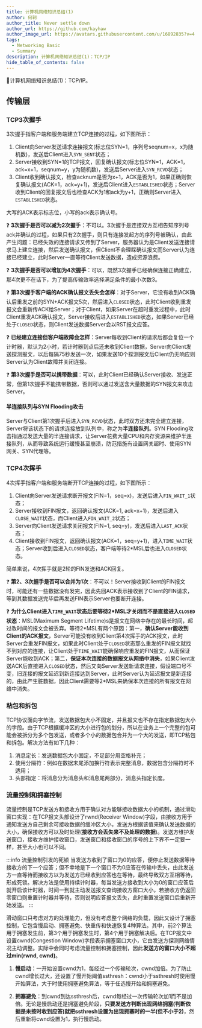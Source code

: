 ```yaml
---
title: 计算机网络知识总结(1)
author: 何轲
author_title: Never settle down
author_url: https://github.com/kayhaw
author_image_url: https://avatars.githubusercontent.com/u/16892835?v=4
tags: 
  - Networking Basic
  - Summary
description: 计算机网络知识总结(1)：TCP/IP
hide_table_of_contents: false
---
```


:pencil:计算机网络知识总结(1)：TCP/IP。
<!--truncate-->

## 传输层

### TCP3次握手

3次握手指客户端和服务端建立TCP连接的过程，如下图所示：

1. Client向Server发送请求连接报文(标志位SYN=1，序列号seqnum=x，x为随机数)，发送后Client进入`SYN_SENT`状态；
2. Server接收到SYN=1的TCP报文，回复确认报文(标志位SYN=1，ACK=1，ack=x+1，seqnum=y，y为随机数)，发送后Server进入`SYN_RCVD`状态；
3. Client收到确认报文，检查acknum是否为x+1，ACK是否为1，如果正确则恢复确认报文(ACK=1，ack=y+1)，发送后Client进入`ESTABLISHED`状态；Server收到Client的回复报文后也检查ACK为1和ack为y+1，正确则Server进入`ESTABLISHED`状态。

大写的ACK表示标志位，小写的ack表示确认号。

:question: **3次握手是否可以减为2次握手**：不可以。3次握手是连接双方互相告知序列号ack并确认的过程，如果只有2次握手，则只有连接发起方的序列号被确认，由此产生问题：已经失效的连接请求又传到了Server，服务器认为是Client发送连接请求马上建立连接，然后发送确认报文，但Client不会理睬确认报文而Server认为连接已经建立，此时Server一直等待Client发送数据，造成资源浪费。

:question: **3次握手是否可以增加为4次握手**：可以，既然3次握手已经确保连接正确建立，那4次更不在话下，为了提高传输效率选择满足条件的最小次数3。

:question: **第3次握手客户端的ACK确认报文丢失会怎样**：对于Server，它没有收到ACK确认后重发之前的SYN+ACK报文5次，然后进入`CLOSED`状态，此时Client收到重发报文会重新传ACK给Server；对于Client，如果Server在超时重发过程中，此时Client重发ACK确认报文，Server接收后进入`ESTABLISHED`状态，如果Server已经处于`CLOSED`状态，则Client发送数据Server会以RST报文应答。

:question: **已经建立连接但客户端故障会怎样**：Server每收到Client的请求后都会复位一个计时器，默认为2小时，若计时器到点后还未收到Client数据，Server向Client发送探测报文，以后每隔75秒发送一次，如果发送10个探测报文后Client仍无响应则Server认为Client故障并关闭连接。

:question: **第3次握手是否可以携带数据**：可以，此时Client已经确认Server接收、发送正常，但第1次握手不能携带数据，否则可以通过发送含大量数据的SYN报文来攻击Server。

#### 半连接队列与SYN Flooding攻击

Server与Client第1次握手后进入`SYN_RCVD`状态，此时双方还未完全建立连接，Server将该状态下的请求连接放到队列中，称之为**半连接队列**。SYN Flooding攻击指通过发送大量的半连接请求，让Server花费大量CPU和内存资源来维护半连接队列，从而导致系统运行缓慢甚至崩溃，防范措施有设置网关超时、使用SYN网关、SYN代理等。

### TCP4次挥手

4次挥手指客户端和服务端断开TCP连接的过程，如下图所示：

1. Client向Server发送请求断开报文(FIN=1，seq=x)，发送后进入`FIN_WAIT_1`状态；
2. Server接收到FIN报文，返回确认报文(ACK=1, ack=x+1)，发送后进入`CLOSE_WAIT`状态，而Client进入`FIN_WAIT_2`状态；
3. Server向Client发送请求关闭报文(FIN=1, seq=y)，发送后进入`LAST_ACK`状态；
4. Client接收到FIN报文，返回确认报文(ACK=1，seq=y+1)，进入`TIME_WAIT`状态；Server收到后进入`CLOSED`状态，客户端等待2*MSL后也进入`CLOSED`状态。

简单来说，4次挥手就是2轮的FIN发送和ACK回复。

:question: **第2、3次握手是否可以合并为1次**：不可以！Server接收到Client的FIN报文时，可能还有一些数据没有发完，因此先回ACK表示接收到了Client的FIN请求，等到其数据发送完毕后再发送FIN表示Server也要断开连接。

:question: **为什么Client进入`TIME_WAIT`状态后要等待2\*MSL才关闭而不是直接进入`CLOSED`状态**：MSL(Maximum Segment Lifetime)s是报文在网络中存在的最长时间，超过改时间的报文会被丢弃。等待2*MSL有两个原因：第一，**确认Server能收到Client的ACK报文**，Server可能没有收到Client第4次挥手的ACK报文，此时Server会重发FIN报文，如果此时Client处于`CLOSED`状态那么重发的FIN报文就找不到对应的连接，让Client处于`TIME_WAIT`能确保响应重发的FIN报文，从而保证Server能收到ACK；第二，**保证本次连接的数据报文从网络中消失**，如果Client发送ACK后直接进入`CLOSED`状态，然后又向Server发送新请求连接，假设端口号不变，旧连接的报文延迟到新连接达到Server，此时Server认为延迟报文是新连接的，由此产生脏数据，因此Client需要等2\*MSL来确保本次连接的所有报文在网络中消失。

### 粘包和拆包

TCP协议面向字节流，发送数据包大小不固定，并且报文也不存在指定数据包大小的字段。由于TCP根据缓冲区的大小进行包的划分，所以在业务上一个完整的包可能会被拆分为多个包发送，或者多个小的数据包合并为一个大的发送，即TCP粘包和拆包。解决方法有如下几种：

1. 消息定长：发送数据包大小固定，不足部分用空格补充；
2. 使用分隔符：例如在数据末尾添加换行符表示完整消息，数据包含分隔符时不适用；
3. 头部指定：将消息分为消息头和消息尾两部分，消息头指定长度。

### 流量控制和拥塞控制

流量控制是TCP发送方和接收方用于确认对方能够接收数据大小的机制，通过滑动窗口实现：在TCP报文头部设计了rwnd(Receiver Window)字段，由接收方用于通知发送方自己剩余可接收数据的缓冲区大小，发送方根据该值来确认发送数据的大小，确保接收方可以及时处理(**接收方会丢失来不及处理的数据**)。发送方维护发送窗口，接收方维护接收窗口，发送窗口和接收窗口的序号的上下界不一定要一样，甚至大小也可以不同。

:::info 流量控制引发的死锁
当发送方收到了窗口为0的应答，便停止发送数据等待接收方的下一个应答；但不幸地是下一个窗口不为0应答在传输中丢失，由此发送方一直等待而接收方以为发送方已经收到应答也在等待，最终导致双方互相等待，形成死锁。解决方法是使用持续计时器，每当发送方接收到大小为0的窗口应答后就开启该计时器，时间一到就主动发送报文查询接收方窗口大小，若接收方仍返回零窗口则重置计时器并等待，否则说明应答报文丢失，此时重置发送窗口后重新开始发送。
:::

滑动窗口只考虑对方的处理能力，但没有考虑整个网络的负载，因此又设计了拥塞控制，它包含慢启动、拥塞避免、快重传和快速恢复4种算法。其中，前2个算法用于拥塞发生前，第3个用于拥塞发生时，第4个用于拥塞解决后。在TCP报文中设置cwnd(Congestion Window)字段表示拥塞窗口大小，它由发送方探测网络情况主动调整。实际中会同时考虑流量控制和拥塞控制，因此**发送方的窗口大小不超过min(rwnd, cwnd)**。

1. **慢启动**：一开始设置cwnd为1，每经过一个传输轮次，cwnd加倍。为了防止cwnd增长过大，还设置了慢开始阈值ssthresh：cwnd小于ssthresh时使用慢开始算法，大于时使用拥塞避免算法，等于任选慢开始和拥塞避免。

2. **拥塞避免**：到cwnd到达ssthresh后，cwnd每经过一次传输轮次加1而不是加倍。无论是慢启动还是拥塞避免阶段，**只要发送方判断出现网络拥塞(判断依据是未按时收到应答)就把ssthresh设置为出现拥塞时的一半(但不小于2)**，然后重新将cwnd设置为1，执行慢启动。
